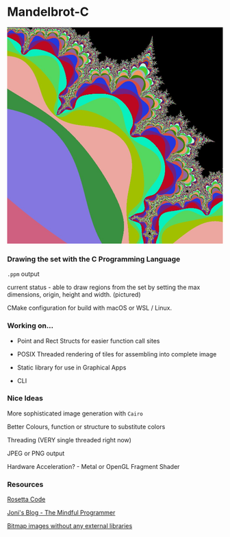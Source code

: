 # Mandelbrot-C

![Set](hi-res-zoom.jpg?raw=true "Screenshot")

### Drawing the set with the C Programming Language

`.ppm` output

current status - able to draw regions from the set by setting the max dimensions, origin, height and width. (pictured)

CMake configuration for build with macOS or WSL / Linux.

### Working on...

* Point and Rect Structs for easier function call sites 

* POSIX Threaded rendering of tiles for assembling into complete image

* Static library for use in Graphical Apps

* CLI

### Nice Ideas

More sophisticated image generation with `Cairo`

Better Colours, function or structure to substitute colors

Threading (VERY single threaded right now)

JPEG or PNG output

Hardware Acceleration? - Metal or OpenGL Fragment Shader

### Resources

[Rosetta Code](http://www.rosettacode.org/wiki/Bitmap/Write_a_PPM_file#C)

[Joni's Blog - The Mindful Programmer](https://jonisalonen.com/2013/lets-draw-the-mandelbrot-set/)

[Bitmap images without any external libraries](https://stackoverflow.com/questions/50090500/create-simple-bitmap-in-c-without-external-libraries)